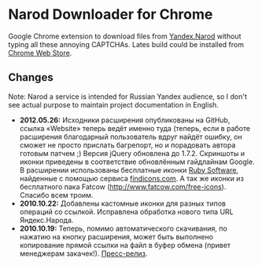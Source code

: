 # Narod Downloader for Chrome

Google Chrome extension to download files from [Yandex.Narod](http://narod.yandex.ru) without typing all these annoying CAPTCHAs.
Lates build could be installed from [Chrome Web Store](https://chrome.google.com/webstore/detail/ghbefppmmpdhcpeebokjjnkmdflcgbcn).

## Changes

Note: Narod a service is intended for Russian Yandex audience, so I don't see actual purpose to maintain project documentation in English.

* **2012.05.26:** Исходники расширения опубликованы на GitHub, ссылка «Website» теперь ведёт именно туда (теперь, если в работе расширения  благодарный пользователь вдруг найдёт ошибку, он сможет не просто прислать багрепорт, но и порадовать автора готовым патчем ;) Версия jQuery обновлена до 1.7.2. Скриншоты и иконки приведены в соответствие обновлённым гайдлайнам Google.  
В расширении использованы бесплатные иконки [Ruby Software](http://rubysoftware.nl), найденные с помощью сервиса [findicons.com](http://findicons.com). А так же иконки из бесплатного пака Fatcow (http://www.fatcow.com/free-icons). Спасибо всем троим.
* **2010.10.22:** Добавлены кастомные иконки для разных типов операций со ссылкой. Исправлена обработка нового типа URL Яндекс.Народа.
* **2010.10.19:** Теперь, помимо автоматического скачивания, по нажатию на кнопку расширения, может быть выполнено копирование прямой ссылки на файл в буфер обмена (привет менеджерам закачек!). [Пресс-релиз](http://b23.ru/c3l2).
